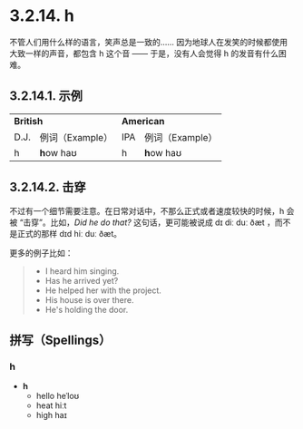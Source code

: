 # 3.2.14. <span class="pho">h</span>

不管人们用什么样的语言，笑声总是一致的…… 因为地球人在发笑的时候都使用大致一样的声音，都包含 <span class="pho">h</span> 这个音 —— 于是，没有人会觉得 <span class="pho">h</span> 的发音有什么困难。

## 3.2.14.1. 示例

<table>
<tbody>
<tr>
<td colspan="2"><strong>British</strong></td>
<td colspan="2"><strong>American</strong></td>
</tr>
<tr>
<td>D.J.</td>
<td>例词（Example）</td>
<td>IPA</td>
<td>例词（Example）</td>
</tr>
<tr>
<td><span class="pho">h</span><span class="speak-word-inline" data-audio-uk-male="/audios/uk_phonetics_sound_hand_2023feb.mp3"></span></td>
<td><b>h</b>ow <span class="pho alt">haʊ</span><span class="speak-word-inline" data-audio-uk-female="/audios/how-uk-female.mp3" data-audio-uk-male="/audios/how-uk-male.mp3"></span></td>
<td><span class="pho">h</span><span class="speak-word-inline" data-audio-us-male="/audios/us_phonetics_sound_hand_2023feb.mp3"></span></td>
<td><b>h</b>ow  <span class="pho alt">haʊ</span><span class="speak-word-inline" data-audio-us-female="/audios/how-us-female.mp3" data-audio-us-male="/audios/how-us-male.mp3"></span></td>
</tr>
</tbody>
</table>

## 3.2.14.2. 击穿

不过有一个细节需要注意。在日常对话中，不那么正式或者速度较快的时候，<span class="pho">h</span> 会被 “击穿”。比如，*Did he do that?* 这句话，更可能被说成 <span class="pho alt">dɪ diː duː ðæt</span> <span class="speak-word-inline" data-audio-us-male="/audios/sentence-he-do-alloy.mp3" data-audio-us-female="/audios/sentence-he-do-nova.mp3"></span>，而不是正式的那样 <span class="pho alt">dɪd hiː duː ðæt</span>。

更多的例子比如：

> * I heard him singing. <span class="speak-word-inline" data-audio-us-male="/audios/sentence-heard-him-alloy.mp3" data-audio-us-female="/audios/sentence-heard-him-nova.mp3"></span>
> * Has he arrived yet? <span class="speak-word-inline" data-audio-us-male="/audios/sentence-he-arrived-alloy.mp3" data-audio-us-female="/audios/sentence-he-arrived-nova.mp3"></span>
> * He helped her with the project. <span class="speak-word-inline" data-audio-us-male="/audios/sentence-helped-her-alloy.mp3" data-audio-us-female="/audios/sentence-helped-her-nova.mp3"></span>
> * His house is over there. <span class="speak-word-inline" data-audio-us-male="/audios/sentence-house-is-alloy.mp3" data-audio-us-female="/audios/sentence-house-is-nova.mp3"></span>
> * He's holding the door. <span class="speak-word-inline" data-audio-us-male="/audios/sentence-holding-the-alloy.mp3" data-audio-us-female="/audios/sentence-holding-the-nova.mp3"></span>

## 拼写（Spellings）

### <span class="pho">h</span>

* **h**
  * hello <span class="pho alt">heˈloʊ</span> <span class="speak-word-inline" data-audio-us-male="/audios/hello-us-male.mp3" data-audio-us-female="/audios/hello-us-female.mp3"></span>
  * heat <span class="pho alt">hiːt</span> <span class="speak-word-inline" data-audio-us-male="/audios/heat-us-male.mp3" data-audio-us-female="/audios/heat-us-female.mp3"></span>
  * high <span class="pho alt">haɪ</span> <span class="speak-word-inline" data-audio-us-male="/audios/high-us-male.mp3" data-audio-us-female="/audios/high-us-female.mp3"></span>
